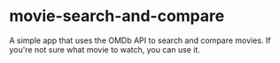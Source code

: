 # movie-search-and-compare
A simple app that uses the OMDb API to search and compare movies. If you're not sure what movie to watch, you can use it. 
